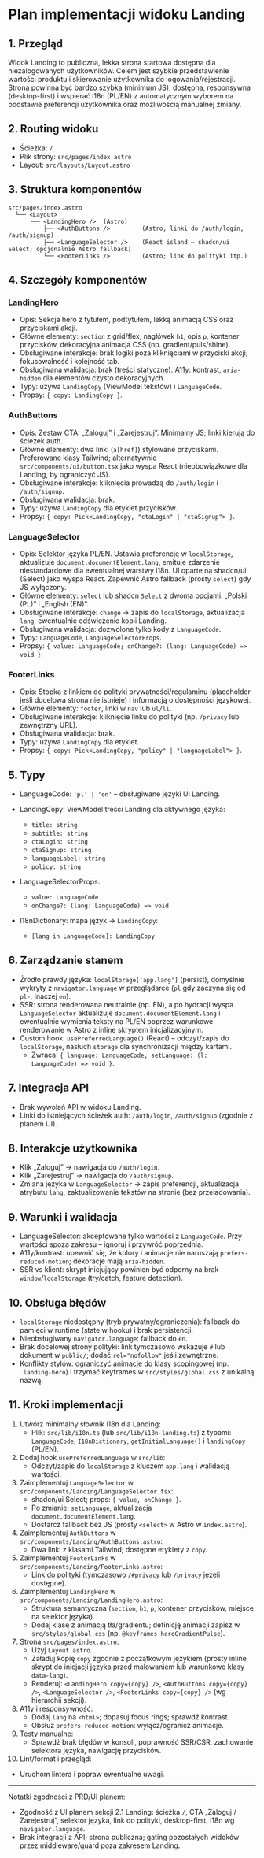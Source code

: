# Plan implementacji widoku Landing

## 1. Przegląd

Widok Landing to publiczna, lekka strona startowa dostępna dla niezalogowanych użytkowników. Celem jest szybkie przedstawienie wartości produktu i skierowanie użytkownika do logowania/rejestracji. Strona powinna być bardzo szybka (minimum JS), dostępna, responsywna (desktop-first) i wspierać i18n (PL/EN) z automatycznym wyborem na podstawie preferencji użytkownika oraz możliwością manualnej zmiany.

## 2. Routing widoku

- Ścieżka: `/`
- Plik strony: `src/pages/index.astro`
- Layout: `src/layouts/Layout.astro`

## 3. Struktura komponentów

```
src/pages/index.astro
  └── <Layout>
      └── <LandingHero />  (Astro)
          ├── <AuthButtons />         (Astro; linki do /auth/login, /auth/signup)
          ├── <LanguageSelector />    (React island – shadcn/ui Select; opcjonalnie Astro fallback)
          └── <FooterLinks />         (Astro; link do polityki itp.)
```

## 4. Szczegóły komponentów

### LandingHero

- Opis: Sekcja hero z tytułem, podtytułem, lekką animacją CSS oraz przyciskami akcji.
- Główne elementy: `section` z grid/flex, nagłówek `h1`, opis `p`, kontener przycisków, dekoracyjna animacja CSS (np. gradient/puls/shine).
- Obsługiwane interakcje: brak logiki poza kliknięciami w przyciski akcji; fokusowalność i kolejność tab.
- Obsługiwana walidacja: brak (treści statyczne). A11y: kontrast, `aria-hidden` dla elementów czysto dekoracyjnych.
- Typy: używa `LandingCopy` (ViewModel tekstów) i `LanguageCode`.
- Propsy: `{ copy: LandingCopy }`.

### AuthButtons

- Opis: Zestaw CTA: „Zaloguj” i „Zarejestruj”. Minimalny JS; linki kierują do ścieżek auth.
- Główne elementy: dwa linki (`a[href]`) stylowane przyciskami. Preferowane klasy Tailwind; alternatywnie `src/components/ui/button.tsx` jako wyspa React (nieobowiązkowe dla Landing, by ograniczyć JS).
- Obsługiwane interakcje: kliknięcia prowadzą do `/auth/login` i `/auth/signup`.
- Obsługiwana walidacja: brak.
- Typy: używa `LandingCopy` dla etykiet przycisków.
- Propsy: `{ copy: Pick<LandingCopy, "ctaLogin" | "ctaSignup"> }`.

### LanguageSelector

- Opis: Selektor języka PL/EN. Ustawia preferencję w `localStorage`, aktualizuje `document.documentElement.lang`, emituje zdarzenie niestandardowe dla ewentualnej warstwy i18n. UI oparte na shadcn/ui (Select) jako wyspa React. Zapewnić Astro fallback (prosty `select`) gdy JS wyłączony.
- Główne elementy: `select` lub shadcn `Select` z dwoma opcjami: „Polski (PL)” i „English (EN)”.
- Obsługiwane interakcje: `change` → zapis do `localStorage`, aktualizacja `lang`, ewentualnie odświeżenie kopii Landing.
- Obsługiwana walidacja: dozwolone tylko kody z `LanguageCode`.
- Typy: `LanguageCode`, `LanguageSelectorProps`.
- Propsy: `{ value: LanguageCode; onChange?: (lang: LanguageCode) => void }`.

### FooterLinks

- Opis: Stopka z linkiem do polityki prywatności/regulaminu (placeholder jeśli docelowa strona nie istnieje) i informacją o dostępności językowej.
- Główne elementy: `footer`, linki w `nav` lub `ul/li`.
- Obsługiwane interakcje: kliknięcie linku do polityki (np. `/privacy` lub zewnętrzny URL).
- Obsługiwana walidacja: brak.
- Typy: używa `LandingCopy` dla etykiet.
- Propsy: `{ copy: Pick<LandingCopy, "policy" | "languageLabel"> }`.

## 5. Typy

- LanguageCode: `'pl' | 'en'` – obsługiwane języki UI Landing.
- LandingCopy: ViewModel treści Landing dla aktywnego języka:
  - `title: string`
  - `subtitle: string`
  - `ctaLogin: string`
  - `ctaSignup: string`
  - `languageLabel: string`
  - `policy: string`

- LanguageSelectorProps:
  - `value: LanguageCode`
  - `onChange?: (lang: LanguageCode) => void`

- I18nDictionary: mapa język → `LandingCopy`:
  - `[lang in LanguageCode]: LandingCopy`

## 6. Zarządzanie stanem

- Źródło prawdy języka: `localStorage['app.lang']` (persist), domyślnie wykryty z `navigator.language` w przeglądarce (`pl` gdy zaczyna się od `pl-`, inaczej `en`).
- SSR: strona renderowana neutralnie (np. EN), a po hydracji wyspa `LanguageSelector` aktualizuje `document.documentElement.lang` i ewentualnie wymienia teksty na PL/EN poprzez warunkowe renderowanie w Astro z inline skryptem inicjalizacyjnym.
- Custom hook: `usePreferredLanguage()` (React) – odczyt/zapis do `localStorage`, nasłuch `storage` dla synchronizacji między kartami.
  - Zwraca: `{ language: LanguageCode, setLanguage: (l: LanguageCode) => void }`.

## 7. Integracja API

- Brak wywołań API w widoku Landing.
- Linki do istniejących ścieżek auth: `/auth/login`, `/auth/signup` (zgodnie z planem UI).

## 8. Interakcje użytkownika

- Klik „Zaloguj” → nawigacja do `/auth/login`.
- Klik „Zarejestruj” → nawigacja do `/auth/signup`.
- Zmiana języka w `LanguageSelector` → zapis preferencji, aktualizacja atrybutu `lang`, zaktualizowanie tekstów na stronie (bez przeładowania).

## 9. Warunki i walidacja

- LanguageSelector: akceptowane tylko wartości z `LanguageCode`. Przy wartości spoza zakresu – ignoruj i przywróć poprzednią.
- A11y/kontrast: upewnić się, że kolory i animacje nie naruszają `prefers-reduced-motion`; dekoracje mają `aria-hidden`.
- SSR vs klient: skrypt inicjujący powinien być odporny na brak `window`/`localStorage` (try/catch, feature detection).

## 10. Obsługa błędów

- `localStorage` niedostępny (tryb prywatny/ograniczenia): fallback do pamięci w runtime (state w hooku) i brak persistencji.
- Nieobsługiwany `navigator.language`: fallback do `en`.
- Brak docelowej strony polityki: link tymczasowo wskazuje `#` lub dokument w `public/`; dodać `rel="nofollow"` jeśli zewnętrzne.
- Konflikty stylów: ograniczyć animacje do klasy scopingowej (np. `.landing-hero`) i trzymać keyframes w `src/styles/global.css` z unikalną nazwą.

## 11. Kroki implementacji

1. Utwórz minimalny słownik i18n dla Landing:
   - Plik: `src/lib/i18n.ts` (lub `src/lib/i18n-landing.ts`) z typami: `LanguageCode`, `I18nDictionary`, `getInitialLanguage()` i `landingCopy` (PL/EN).
2. Dodaj hook `usePreferredLanguage` w `src/lib`:
   - Odczyt/zapis do `localStorage` z kluczem `app.lang` i walidacją wartości.
3. Zaimplementuj `LanguageSelector` w `src/components/Landing/LanguageSelector.tsx`:
   - shadcn/ui Select; props: `{ value, onChange }`.
   - Po zmianie: `setLanguage`, aktualizacja `document.documentElement.lang`.
   - Dostarcz fallback bez JS (prosty `<select>` w Astro w `index.astro`).
4. Zaimplementuj `AuthButtons` w `src/components/Landing/AuthButtons.astro`:
   - Dwa linki z klasami Tailwind; dostępne etykiety z `copy`.
5. Zaimplementuj `FooterLinks` w `src/components/Landing/FooterLinks.astro`:
   - Link do polityki (tymczasowo `/#privacy` lub `/privacy` jeżeli dostępne).
6. Zaimplementuj `LandingHero` w `src/components/Landing/LandingHero.astro`:
   - Struktura semantyczna (`section`, `h1`, `p`, kontener przycisków, miejsce na selektor języka).
   - Dodaj klasę z animacją tła/gradientu; definicję animacji zapisz w `src/styles/global.css` (np. `@keyframes heroGradientPulse`).
7. Strona `src/pages/index.astro`:
   - Użyj `Layout.astro`.
   - Załaduj kopię `copy` zgodnie z początkowym językiem (prosty inline skrypt do inicjacji języka przed malowaniem lub warunkowe klasy `data-lang`).
   - Renderuj: `<LandingHero copy={copy} />`, `<AuthButtons copy={copy} />`, `<LanguageSelector />`, `<FooterLinks copy={copy} />` (wg hierarchii sekcji).
8. A11y i responsywność:
   - Dodaj `lang` na `<html>`; dopasuj focus rings; sprawdź kontrast.
   - Obsłuż `prefers-reduced-motion`: wyłącz/ogranicz animacje.
9. Testy manualne:
   - Sprawdź brak błędów w konsoli, poprawność SSR/CSR, zachowanie selektora języka, nawigację przycisków.
10. Lint/format i przegląd:

- Uruchom lintera i popraw ewentualne uwagi.

---

Notatki zgodności z PRD/UI planem:

- Zgodność z UI planem sekcji 2.1 Landing: ścieżka `/`, CTA „Zaloguj / Zarejestruj”, selektor języka, link do polityki, desktop-first, i18n wg `navigator.language`.
- Brak integracji z API; strona publiczna; gating pozostałych widoków przez middleware/guard poza zakresem Landing.

